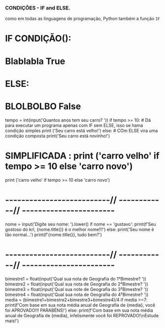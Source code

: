 ### CONDIÇÕES - IF and ELSE.

como em todas as linguagens de programação, Python também a função `IF`
# IF CONDIÇÃO():
  #  Blablabla True
# ELSE:
  #  BLOLBOLBO False

tempo = int(input('Quantos anos tem seu carro? '))
if tempo >= 10: # Dá para executar um programa apenas com IF sem ELSE, isso se hama condição simples
      print ('Seu carro está velho!')
else: # COm ELSE vira uma condição composta
      print('Seu carro está novinho!')

# SIMPLIFICADA : print ('carro velho' if tempo >= 10 else 'carro novo')

print ('carro velho' if tempo >= 10 else 'carro novo')

# --------------------------// ------------// -----------------------

nome = input('Digite seu nome: ').lower()
if nome == 'gustavo':
    print(f'Seu gostoso do krl, {nome.title()} é o melhor nome!!!')
else:
    print('Seu nome é tão normal...')
print(f'{nome.title()}, tudo bem?')

# --------------------------// ------------// -----------------------

bimestre1 = float(input('Qual sua nota de Geografia do 1°Bimestre? '))
bimestre2 = float(input('Qual sua nota de Geografia do 2²Bimestre? '))
bimestre3 = float(input('Qual sua note de Geografia do 3²Bimestre? '))
bimestre4 = float(input('Qual sua nota de Geografia do 4²Bimestre? '))
media = (bimestre1+bimestre2+bimestre3+bimestre4)/4
if media >=7:
    print(f'Com base em sua nota média anual de Geografia de {media}, você foi APROVADO!!! PARABÉNS!')
else:
    print(f'Com base em sua nota média anual de Geografia de {media}, infelismente você foi REPROVADO!\nEstude mais!')
